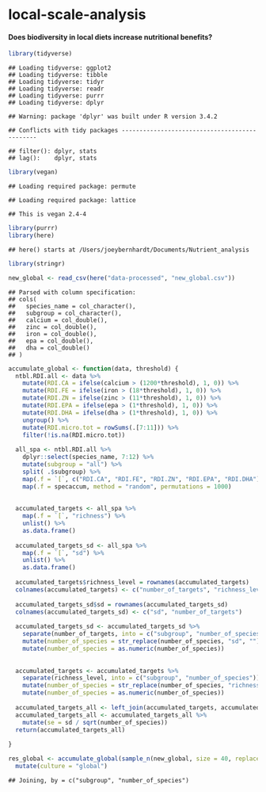 local-scale-analysis
================

#### Does biodiversity in local diets increase nutritional benefits?

``` r
library(tidyverse)
```

    ## Loading tidyverse: ggplot2
    ## Loading tidyverse: tibble
    ## Loading tidyverse: tidyr
    ## Loading tidyverse: readr
    ## Loading tidyverse: purrr
    ## Loading tidyverse: dplyr

    ## Warning: package 'dplyr' was built under R version 3.4.2

    ## Conflicts with tidy packages ----------------------------------------------

    ## filter(): dplyr, stats
    ## lag():    dplyr, stats

``` r
library(vegan)
```

    ## Loading required package: permute

    ## Loading required package: lattice

    ## This is vegan 2.4-4

``` r
library(purrr)
library(here)
```

    ## here() starts at /Users/joeybernhardt/Documents/Nutrient_analysis

``` r
library(stringr)

new_global <- read_csv(here("data-processed", "new_global.csv"))
```

    ## Parsed with column specification:
    ## cols(
    ##   species_name = col_character(),
    ##   subgroup = col_character(),
    ##   calcium = col_double(),
    ##   zinc = col_double(),
    ##   iron = col_double(),
    ##   epa = col_double(),
    ##   dha = col_double()
    ## )

``` r
accumulate_global <- function(data, threshold) {
  ntbl.RDI.all <- data %>% 
    mutate(RDI.CA = ifelse(calcium > (1200*threshold), 1, 0)) %>% 
    mutate(RDI.FE = ifelse(iron > (18*threshold), 1, 0)) %>% 
    mutate(RDI.ZN = ifelse(zinc > (11*threshold), 1, 0)) %>%
    mutate(RDI.EPA = ifelse(epa > (1*threshold), 1, 0)) %>%
    mutate(RDI.DHA = ifelse(dha > (1*threshold), 1, 0)) %>%
    ungroup() %>% 
    mutate(RDI.micro.tot = rowSums(.[7:11])) %>% 
    filter(!is.na(RDI.micro.tot)) 
  
  all_spa <- ntbl.RDI.all %>%
    dplyr::select(species_name, 7:12) %>% 
    mutate(subgroup = "all") %>% 
    split( .$subgroup) %>% 
    map(.f = `[`, c("RDI.CA", "RDI.FE", "RDI.ZN", "RDI.EPA", "RDI.DHA")) %>%
    map(.f = specaccum, method = "random", permutations = 1000)
  
  
  accumulated_targets <- all_spa %>% 
    map(.f = `[`, "richness") %>% 
    unlist() %>% 
    as.data.frame()
  
  accumulated_targets_sd <- all_spa %>% 
    map(.f = `[`, "sd") %>% 
    unlist() %>% 
    as.data.frame()
  
  accumulated_targets$richness_level = rownames(accumulated_targets)
  colnames(accumulated_targets) <- c("number_of_targets", "richness_level")
  
  accumulated_targets_sd$sd = rownames(accumulated_targets_sd)
  colnames(accumulated_targets_sd) <- c("sd", "number_of_targets")
  
  accumulated_targets_sd <- accumulated_targets_sd %>% 
    separate(number_of_targets, into = c("subgroup", "number_of_species")) %>%
    mutate(number_of_species = str_replace(number_of_species, "sd", "")) %>%
    mutate(number_of_species = as.numeric(number_of_species))
  
  
  accumulated_targets <- accumulated_targets %>% 
    separate(richness_level, into = c("subgroup", "number_of_species")) %>%
    mutate(number_of_species = str_replace(number_of_species, "richness", "")) %>%
    mutate(number_of_species = as.numeric(number_of_species))
  
  accumulated_targets_all <- left_join(accumulated_targets, accumulated_targets_sd)
  accumulated_targets_all <- accumulated_targets_all %>% 
    mutate(se = sd / sqrt(number_of_species))
  return(accumulated_targets_all)
  
}
```

``` r
res_global <- accumulate_global(sample_n(new_global, size = 40, replace = FALSE), threshold = 0.1) %>% 
  mutate(culture = "global")
```

    ## Joining, by = c("subgroup", "number_of_species")
